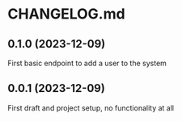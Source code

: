# CHANGELOG.md

<!---
Versioning syntax (reminder)
vMajor.Minor.Patch

Major: Breaking changes, likely non-backwards compatible
Minor: New, non-breaking features
Patch: Bug fixes and maintenance
--->

## 0.1.0 (2023-12-09)
First basic endpoint to add a user to the system

## 0.0.1 (2023-12-09)
First draft and project setup, no functionality at all
